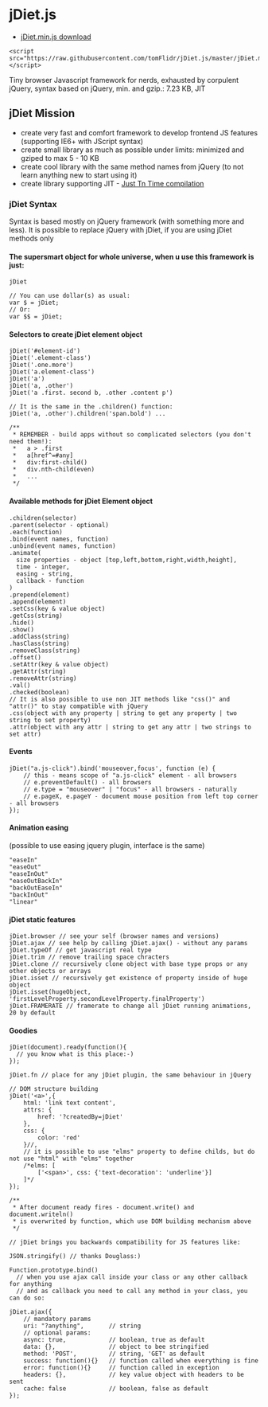 jDiet.js
========

* [jDiet.min.js download](https://raw.githubusercontent.com/tomFlidr/jDiet.js/master/jDiet.min.js)

```
<script src="https://raw.githubusercontent.com/tomFlidr/jDiet.js/master/jDiet.min.js"></script> 
```
Tiny browser Javascript framework for nerds, exhausted by corpulent jQuery, syntax based on jQuery, min. and gzip.: 7.23 KB, JIT

## jDiet Mission
- create very fast and comfort framework to develop frontend JS features (supporting IE6+ with JScript syntax)
- create small library as much as possible under limits: minimized and gziped to max 5 - 10 KB
- create cool library with the same method names from jQuery (to not learn anything new to start using it)
- create library supporting JIT - [Just Tn Time compilation](https://en.wikipedia.org/wiki/Just-in-time_compilation)

### jDiet Syntax
Syntax is based mostly on jQuery framework (with something more and less).
It is possible to replace jQuery with jDiet, if you are using jDiet methods only

#### The supersmart object for whole universe, when u use this framework is just:

```
jDiet
```

```
// You can use dollar(s) as usual:
var $ = jDiet;
// Or:
var $$ = jDiet;
```

#### Selectors to create jDiet element object

```
jDiet('#element-id')
jDiet('.element-class')
jDiet('.one.more')
jDiet('a.element-class')
jDiet('a')
jDiet('a, .other')
jDiet('a .first. second b, .other .content p')

// It is the same in the .children() function:
jDiet('a, .other').children('span.bold') ...

/**
 * REMEMBER - build apps without so complicated selectors (you don't need them!): 
 *   a > .first
 *   a[href^=#any]
 *   div:first-child()
 *   div.nth-child(even)
 *   ...
 */
```

#### Available methods for jDiet Element object

```
.children(selector)
.parent(selector - optional)
.each(function)
.bind(event names, function)
.unbind(event names, function)
.animate(
  size properties - object [top,left,bottom,right,width,height],
  time - integer,
  easing - string,
  callback - function
)
.prepend(element)
.append(element)
.setCss(key & value object)
.getCss(string)
.hide()
.show()
.addClass(string)
.hasClass(string)
.removeClass(string)
.offset()
.setAttr(key & value object)
.getAttr(string)
.removeAttr(string)
.val()
.checked(boolean)
// It is also possible to use non JIT methods like "css()" and "attr()" to stay compatible with jQuery
.css(object with any property | string to get any property | two string to set property)
.attr(object with any attr | string to get any attr | two strings to set attr)
```

#### Events
```
jDiet("a.js-click").bind('mouseover,focus', function (e) {
	// this - means scope of "a.js-click" element - all browsers
	// e.preventDefault() - all browsers
	// e.type = "mouseover" | "focus" - all browsers - naturally
	// e.pageX, e.pageY - document mouse position from left top corner - all browsers
});
```

#### Animation easing
(possible to use easing jquery plugin, interface is the same)
```
"easeIn"
"easeOut"
"easeInOut"
"easeOutBackIn"
"backOutEaseIn"
"backInOut"
"linear"
```

#### jDiet static features
```
jDiet.browser // see your self (browser names and versions)
jDiet.ajax // see help by calling jDiet.ajax() - without any params
jDiet.typeOf // get javascript real type
jDiet.trim // remove trailing space chracters
jDiet.clone // recursively clone object with base type props or any other objects or arrays
jDiet.isset // recursively get existence of property inside of huge object
jDiet.isset(hugeObject, 'firstLevelProperty.secondLevelProperty.finalProperty')
jDiet.FRAMERATE // framerate to change all jDiet running animations, 20 by default
```

#### Goodies
```
jDiet(document).ready(function(){
  // you know what is this place:-)
});

jDiet.fn // place for any jDiet plugin, the same behaviour in jQuery

// DOM structure building
jDiet('<a>',{
	html: 'link text content',
	attrs: {
		href: '?createdBy=jDiet'
	},
	css: {
		color: 'red'
	}//,
	// it is possible to use "elms" property to define childs, but do not use "html" with "elms" together
	/*elms: [
		['<span>', css: {'text-decoration': 'underline'}]
	]*/
});

/**
 * After document ready fires - document.write() and document.writeln() 
 * is overwrited by function, which use DOM building mechanism above
 */

// jDiet brings you backwards compatibility for JS features like:

JSON.stringify() // thanks Douglass:)

Function.prototype.bind()
  // when you use ajax call inside your class or any other callback for anything
  // and as callback you need to call any method in your class, you can do so:

jDiet.ajax({
	// mandatory params
	uri: "?anything", 		// string
	// optional params:
	async: true, 			// boolean, true as default
	data: {}, 				// object to bee stringified
	method: 'POST', 		// string, 'GET' as default 
	success: function(){}	// function called when everything is fine
	error: function(){}		// function called in exception
	headers: {}, 			// key value object with headers to be sent
	cache: false			// boolean, false as default
});
```
